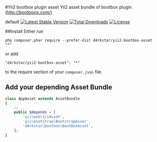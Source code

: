 #Yii2 bootbox plugin asset
Yii2 asset bundle of bootbox plugin (http://bootboxjs.com/)

default
[![Latest Stable Version](https://poser.pugx.org/d4rkstar/yii2-bootbox-asset/v/stable)](https://packagist.org/packages/d4rkstar/yii2-bootbox-asset)
[![Total Downloads](https://poser.pugx.org/d4rkstar/yii2-bootbox-asset/downloads)](https://packagist.org/packages/d4rkstar/yii2-bootbox-asset)
[![License](https://poser.pugx.org/d4rkstar/yii2-bootbox-asset/license)](https://packagist.org/packages/d4rkstar/yii2-bootbox-asset)

##Install
Either run
```
php composer.phar require --prefer-dist d4rkstar/yii2-bootbox-asset "*"
```

or add

```
"d4rkstar/yii2-bootbox-asset": "*"
```

to the require section of your `composer.json` file.

## Add your depending Asset Bundle
```php
class AppAsset extends AssetBundle
{
    // ...
    public $depends = [
        'yii\web\YiiAsset',
        'yii\bootstrap\BootstrapAsset',
        'd4rkstar\bootbox\BootBoxAsset',
    ];
}
```
